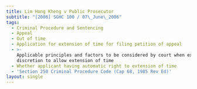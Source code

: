 ```yaml
---
title: Lim Hong Kheng v Public Prosecutor
subtitle: "[2006] SGHC 100 / 07\_June\_2006"
tags:
  - Criminal Procedure and Sentencing
  - Appeal
  - Out of time
  - Application for extension of time for filing petition of appeal
  - >-
    Applicable principles and factors to be considered by court when exercising
    discretion to allow extension of time
  - Whether applicant having automatic right to extension of time
  - 'Section 250 Criminal Procedure Code (Cap 68, 1985 Rev Ed)'
layout: single
---
```


